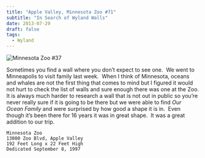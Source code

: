 ```yaml
---
title: "Apple Valley, Minnesota Zoo #71"
subtitle: "In Search of Wyland Walls"
date: 2013-07-29
draft: false
tags:
  - Wyland
---
```


![Minnesota Zoo #37](../images/71-applevalley.jpg)


Sometimes you find a wall where you don’t expect to see one.  We went to Minneapolis to visit family last week.  When I think of Minnesota, oceans and whales are not the first thing that comes to mind but I figured it would not hurt to check the list of walls and sure enough there was one at the Zoo. It is always much harder to research a wall that is not out in public so you’re never really sure if it is going to be there but we were able to find _Our Ocean Family_ and were surprised by how good a shape it is in.  Even though it’s been there for 16 years it was in great shape.  It was a great addition to our trip.

```
Minnesota Zoo
13000 Zoo Blvd, Apple Valley
192 Feet Long x 22 Feet High
Dedicated September 8, 1997
```